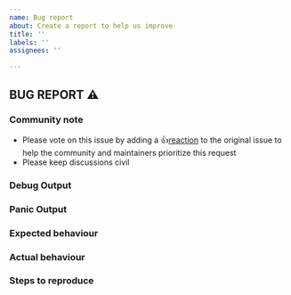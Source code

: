 ```yaml
---
name: Bug report
about: Create a report to help us improve
title: ''
labels: ''
assignees: ''

---
```


## BUG REPORT :warning:
<!--- Report a BUG if something isn't working right --->

### Community note
* Please vote on this issue by adding a 👍[reaction](https://blog.github.com/2016-03-10-add-reactions-to-pull-requests-issues-and-comments/) to the original issue to help the community and maintainers prioritize this request
* Please keep discussions civil

### Debug Output
<!--- return the output of the command producing the bug with the `-l debug` flag --->

### Panic Output
<!--- if the command is producing a panic, please paste the output here (or an appropriate ghostbin link) --->

### Expected behaviour
<!--- what was expected --->

### Actual behaviour
<!--- what actually happened --->

### Steps to reproduce
<!--- List steps to reproduce the error, include as much detail as possible
OS version, TFE/TFC version --->
